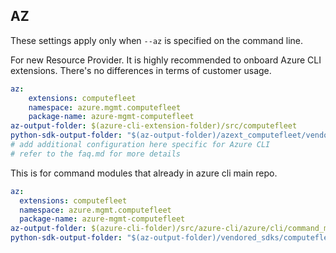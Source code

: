 ## AZ

These settings apply only when `--az` is specified on the command line.

For new Resource Provider. It is highly recommended to onboard Azure CLI extensions. There's no differences in terms of customer usage. 

``` yaml $(az) && $(target-mode) != 'core'
az:
    extensions: computefleet
    namespace: azure.mgmt.computefleet
    package-name: azure-mgmt-computefleet
az-output-folder: $(azure-cli-extension-folder)/src/computefleet
python-sdk-output-folder: "$(az-output-folder)/azext_computefleet/vendored_sdks/computefleet"
# add additional configuration here specific for Azure CLI
# refer to the faq.md for more details
```

This is for command modules that already in azure cli main repo. 
``` yaml $(az) && $(target-mode) == 'core'
az:
  extensions: computefleet
  namespace: azure.mgmt.computefleet
  package-name: azure-mgmt-computefleet
az-output-folder: $(azure-cli-folder)/src/azure-cli/azure/cli/command_modules/computefleet
python-sdk-output-folder: "$(az-output-folder)/vendored_sdks/computefleet"
``` 